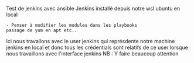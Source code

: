 Test de jenkins avec ansible 
 Jenkins installé depuis notre wsl ubuntu en local 

    - Penser à modifier les modules dans les playbooks
    passage de yum en apt etc..

 Ici nous travallons avec le user jenkins qui représdente notre machine jenkins en local 
 et donc tous les crédentials sont relatifs de ce user lorsque nous travaillons avec l'interface jenkins 
 NB : Y faire beaucoup attention



